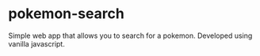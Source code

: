 # pokemon-search
Simple web app that allows you to search for a pokemon. Developed using vanilla javascript. 
